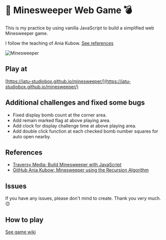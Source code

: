 # 🚩 Minesweeper Web Game 💣
This is my practice by using vanilla JavaScript to build a simplified web Minesweeper game.

I follow the teaching of Ania Kubow. [See references](#references)

![Minesweeper](https://user-images.githubusercontent.com/43282496/188933627-a0f5271b-de84-437e-88c5-4cd432fd1c2d.png)

## Play at
[https://jatu-studiobox.github.io/minesweeper/](https://jatu-studiobox.github.io/minesweeper/)

## Additional challenges and fixed some bugs
* Fixed display bomb count at the corner area.
* Add remain marked flag at above playing area.
* Add clock for display challenge time at above playing area.
* Add double click function at each checked bomb number squares for auto open nearby.

## References
* [Traversy Media: Build Minesweeper with JavaScript](https://www.youtube.com/watch?v=W0No1JDc6vE)
* [GitHub Ania Kubow: Minesweeper using the Recursion Algorithm](https://github.com/kubowania/minesweeper])

## Issues
If you have any issues, please don't mind to create. Thank you very much. 😊

## How to play
[See game wiki](https://github.com/jatu-studiobox/minesweeper/wiki)
